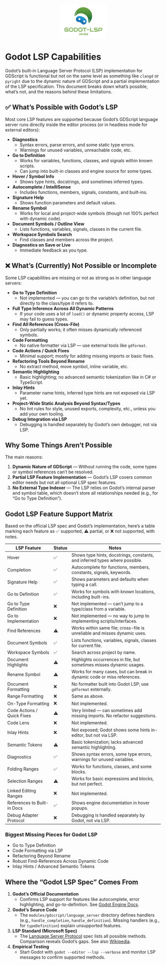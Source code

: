 <div align="center"><img src="../assets/logo_godot-lsp-nvim.svg" width="150"></div>

# Godot LSP Capabilities

Godot’s built-in Language Server Protocol (LSP) implementation for GDScript is functional but not on the same level as something like `clangd` or `pyright` due to the dynamic nature of GDScript and a partial implementation of the LSP specification. This document breaks down what’s possible, what’s not, and the reasons behind these limitations.

## ✅ What’s Possible with Godot’s LSP
Most core LSP features are supported because Godot’s GDScript language server runs directly inside the editor process (or in headless mode for external editors):

- **Diagnostics**
  - Syntax errors, parse errors, and some static type errors.
  - Warnings for unused variables, unreachable code, etc.
- **Go to Definition**
  - Works for variables, functions, classes, and signals within known scripts.
  - Can jump into built-in classes and engine source for some types.
- **Hover / Symbol Info**
  - Shows type hints, docstrings, and sometimes inferred types.
- **Autocomplete / IntelliSense**
  - Includes functions, members, signals, constants, and built-ins.
- **Signature Help**
  - Shows function parameters and default values.
- **Rename Symbol**
  - Works for local and project-wide symbols (though not 100% perfect with dynamic code).
- **Document Symbols / Outline View**
  - Lists functions, variables, signals, classes in the current file.
- **Workspace Symbols Search**
  - Find classes and members across the project.
- **Diagnostics on Save or Live**
  - Immediate feedback as you type.

## ❌ What’s (Currently) Not Possible or Incomplete
Some LSP capabilities are missing or not as strong as in other language servers:

- **Go to Type Definition**
  - Not implemented — you can go to the variable’s definition, but not directly to the class/type it refers to.
- **Full Type Inference Across All Dynamic Patterns**
  - If your code uses a lot of `load()` or dynamic property access, LSP may fail to guess types.
- **Find All References (Cross-File)**
  - Only partially works; it often misses dynamically referenced symbols.
- **Code Formatting**
  - No native formatter via LSP — use external tools like `gdformat`.
- **Code Actions / Quick Fixes**
  - Minimal support; mostly for adding missing imports or basic fixes.
- **Refactoring Tools Beyond Rename**
  - No extract method, move symbol, inline variable, etc.
- **Semantic Highlighting**
  - Basic highlighting; no advanced semantic tokenization like in C# or TypeScript.
- **Inlay Hints**
  - Parameter name hints, inferred type hints are not exposed via LSP yet.
- **Project-Wide Static Analysis Beyond Syntax/Types**
  - No lint rules for style, unused exports, complexity, etc., unless you add your own tooling.
- **Debug Integration via LSP**
  - Debugging is handled separately by Godot’s own debugger, not via LSP.

## Why Some Things Aren’t Possible
The main reasons:
1. **Dynamic Nature of GDScript** — Without running the code, some types or symbol references can’t be resolved.
2. **Partial LSP Feature Implementation** — Godot’s LSP covers common editor needs but not all optional LSP spec features.
3. **No External Type Indexer** — The LSP relies on Godot’s internal parser and symbol table, which doesn’t store all relationships needed (e.g., for “Go to Type Definition”).

## Godot LSP Feature Support Matrix
Based on the official LSP spec and Godot’s implementation, here’s a table marking each feature as ✅ supported, ⚠️ partial, or ❌ not supported, with notes.

| LSP Feature                | Status | Notes                                                                 |
|----------------------------|--------|----------------------------------------------------------------------|
| Hover                      | ✅      | Shows type hints, docstrings, constants, and inferred types where possible. |
| Completion                 | ✅      | Autocomplete for functions, members, constants, signals, keywords.    |
| Signature Help             | ✅      | Shows parameters and defaults when typing a call.                    |
| Go to Definition           | ✅      | Works for symbols with known locations, including built-ins.          |
| Go to Type Definition      | ❌      | Not implemented — can’t jump to a type/class from a variable.         |
| Go to Implementation       | ❌      | Not implemented — no way to jump to implementing scripts/interfaces.  |
| Find References            | ⚠️      | Works within same file; cross-file is unreliable and misses dynamic uses. |
| Document Symbols           | ✅      | Lists functions, variables, signals, classes for current file.        |
| Workspace Symbols          | ✅      | Search across project by name.                                       |
| Document Highlights        | ⚠️      | Highlights occurrences in file, but sometimes misses dynamic usages.  |
| Rename Symbol              | ⚠️      | Works for many cases, but can break in dynamic code or miss references. |
| Document Formatting        | ❌      | No formatter built into Godot LSP; use `gdformat` externally.         |
| Range Formatting           | ❌      | Same as above.                                                       |
| On-Type Formatting         | ❌      | Not implemented.                                                     |
| Code Actions / Quick Fixes | ⚠️      | Very limited — can sometimes add missing imports. No refactor suggestions. |
| Code Lens                  | ❌      | Not implemented.                                                     |
| Inlay Hints                | ❌      | Not exposed; Godot shows some hints in-editor, but not via LSP.       |
| Semantic Tokens            | ⚠️      | Basic tokenization; lacks advanced semantic highlighting.            |
| Diagnostics                | ✅      | Shows syntax errors, some type errors, warnings for unused variables. |
| Folding Ranges             | ✅      | Works for functions, classes, and some blocks.                       |
| Selection Ranges           | ⚠️      | Works for basic expressions and blocks, but not perfect.              |
| Linked Editing Ranges      | ❌      | Not implemented.                                                     |
| References to Built-in Docs| ✅      | Shows engine documentation in hover popups.                          |
| Debug Adapter Protocol     | ❌      | Debugging is handled separately by Godot, not via LSP.               |

### Biggest Missing Pieces for Godot LSP
- Go to Type Definition
- Code Formatting via LSP
- Refactoring Beyond Rename
- Robust Find-References Across Dynamic Code
- Inlay Hints / Advanced Semantic Tokens

## Where the “Godot LSP Spec” Comes From
1. **Godot’s Official Documentation**
   - Confirms LSP support for features like autocomplete, error highlighting, and go-to-definition. See [Godot Engine Docs](https://docs.godotengine.org/en/stable/tutorials/editor/external_editor.html).
2. **Godot’s Source Code**
   - The `modules/gdscript/language_server` directory defines handlers (e.g., `handle_completion`, `handle_definition`). Missing handlers (e.g., for `typeDefinition`) explain unsupported features.
3. **LSP Standard (Microsoft Spec)**
   - The [Language Server Protocol](https://microsoft.github.io/language-server-protocol/) spec lists all possible methods. Comparison reveals Godot’s gaps. See also [Wikipedia](https://en.wikipedia.org/wiki/Language_Server_Protocol).
4. **Empirical Testing**
   - Start Godot with `godot --editor --lsp --verbose` and monitor LSP messages to confirm supported methods.
